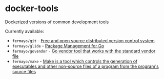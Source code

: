 # docker-tools
Dockerized versions of common development tools

Currently available:

* `fermayo/git` - [Free and open source distributed version control system](https://git-scm.com/)
* `fermayo/glide` - [Package Management for Go](https://glide.sh/)
* `fermayo/govendor` - [Go vendor tool that works with the standard vendor file](https://github.com/kardianos/govendor)
* `fermayo/make` - [Make is a tool which controls the generation of executables and other non-source files of a program from the program's source files](https://www.gnu.org/software/make/)
